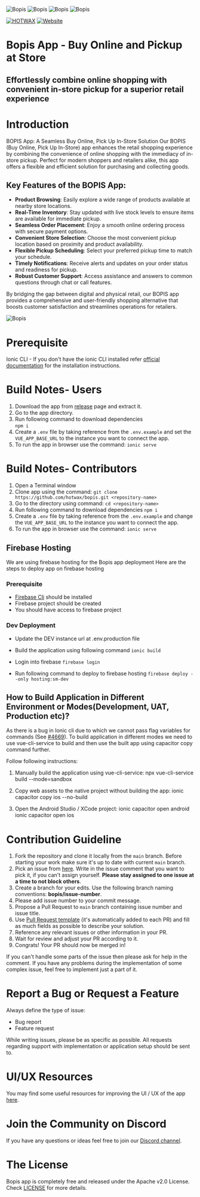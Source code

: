 
![Bopis](gitF.png)
![Bopis](posterTEST.png)
![Bopis](posterTEST2.png)
![Bopis](posterTEST3.png)


<a href="https://www.hotwax.co/"><img alt="HOTWAX" src="https://img.shields.io/twitter/url/http/shields.io.svg?style=social"></a>
[![Website](https://raw.githubusercontent.com/praveenscience/praveenscience/master/soc/ws.svg)](https://www.hotwax.co/) 




# Bopis App - Buy Online and Pickup at Store
##   Effortlessly combine online shopping with convenient in-store pickup for a superior retail experience


# Introduction

BOPIS App: A Seamless Buy Online, Pick Up In-Store Solution
Our BOPIS (Buy Online, Pick Up In-Store) app enhances the retail shopping experience by combining the convenience of online shopping with the immediacy of in-store pickup. Perfect for modern shoppers and retailers alike, this app offers a flexible and efficient solution for purchasing and collecting goods.
## Key Features of the BOPIS App:
- **Product Browsing**: Easily explore a wide range of products available at nearby store locations.
- **Real-Time Inventory**: Stay updated with live stock levels to ensure items are available for immediate pickup.
- **Seamless Order Placement**: Enjoy a smooth online ordering process with secure payment options.
- **Convenient Store Selection**: Choose the most convenient pickup location based on proximity and product availability.
- **Flexible Pickup Scheduling**: Select your preferred pickup time to match your schedule.
- **Timely Notifications**: Receive alerts and updates on your order status and readiness for pickup.
- **Robust Customer Support**: Access assistance and answers to common questions through chat or call features.
  
By bridging the gap between digital and physical retail, our BOPIS app provides a comprehensive and user-friendly shopping alternative that boosts customer satisfaction and streamlines operations for retailers.



![Bopis](BopisGITHUB3.png)




# Prerequisite
Ionic CLI - If you don't have the ionic CLI installed refer [official documentation](https://ionicframework.com/docs/intro/cli) for the installation instructions.


# Build Notes- Users

1. Download the app from [release](https://github.com/hotwax/bopis/releases) page and extract it.
2. Go to the app directory.
3. Run following command to download dependencies  
    `npm i`
4. Create a `.env` file by taking reference from the `.env.example` and set the `VUE_APP_BASE_URL` to the instance you want to connect the app.
5. To run the app in browser use the command: `ionic serve`


# Build Notes- Contributors

1. Open a Terminal window
2. Clone app using the command: `git clone https://github.com/hotwax/bopis.git <repository-name>`
3. Go to the <repository-name> directory using command: `cd <repository-name>`
4. Run following command to download dependencies
    `npm i`
5. Create a `.env` file by taking reference from the `.env.example` and change the `VUE_APP_BASE_URL` to the instance you want to connect the app.
6. To run the app in browser use the command: `ionic serve`

## Firebase Hosting

We are using firebase hosting for the Bopis app deployment
Here are the steps to deploy app on firebase hosting

### Prerequisite

- [Firebase Cli](https://firebase.google.com/docs/cli) should be installed
- Firebase project should be created
- You should have access to firebase project

### Dev Deployment

- Update the DEV instance url at .env.production file

- Build the application using following command
  `ionic build`

- Login into firebase
  `firebase login`

- Run following command to deploy to firebase hosting
  `firebase deploy --only hosting:sm-dev`

## How to Build Application in Different Environment or Modes(Development, UAT, Production etc)?

As there is a bug in Ionic cli due to which we cannot pass flag variables for commands (See [#4669](https://github.com/ionic-team/ionic-cli/issues/4642)). To build application in different modes we need to use vue-cli-service to build and then use the built app using capacitor copy command further.

Follow following instructions:

1. Manually build the application using vue-cli-service:
   npx vue-cli-service build --mode=sandbox

2. Copy web assets to the native project without building the app:
   ionic capacitor copy ios --no-build

3. Open the Android Studio / XCode project:
   ionic capacitor open android  
   ionic capacitor open ios

# Contribution Guideline

1. Fork the repository and clone it locally from the `main` branch. Before starting your work make sure it's up to date with current `main` branch.
2. Pick an issue from [here](https://github.com/hotwax/bopis/issues). Write in the issue comment that you want to pick it, if you can't assign yourself. **Please stay assigned to one issue at a time to not block others**.
3. Create a branch for your edits. Use the following branch naming conventions: **bopis/issue-number**.
4. Please add issue number to your commit message.
5. Propose a Pull Request to `main` branch containing issue number and issue title.
6. Use [Pull Request template](https://github.com/hotwax/bopis/blob/main/.github/PULL_REQUEST_TEMPLATE.md) (it's automatically added to each PR) and fill as much fields as possible to describe your solution.
7. Reference any relevant issues or other information in your PR.
8. Wait for review and adjust your PR according to it.
9. Congrats! Your PR should now be merged in!

If you can't handle some parts of the issue then please ask for help in the comment. If you have any problems during the implementation of some complex issue, feel free to implement just a part of it.

# Report a Bug or Request a Feature

Always define the type of issue:
* Bug report
* Feature request

While writing issues, please be as specific as possible. All requests regarding support with implementation or application setup should be sent to.
# UI/UX Resources
You may find some useful resources for improving the UI / UX of the app <a href="https://www.figma.com/community/file/885791511781717756" target="_blank">here</a>.

# Join the Community on Discord
If you have any questions or ideas feel free to join our <a href="https://discord.gg/SwpJnpdyg3" target="_blank">Discord channel</a>.
    
# The License

Bopis app is completely free and released under the Apache v2.0 License. Check <a href="https://github.com/hotwax/bopis/blob/main/LICENSE" target="_blank">LICENSE</a> for more details.
